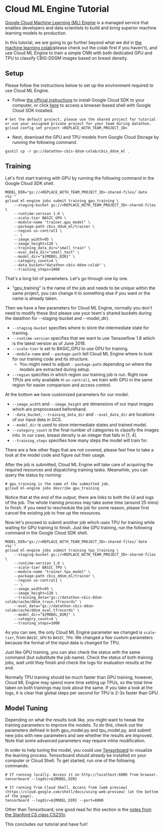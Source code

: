 # Cloud ML Engine Tutorial

[Google Cloud Machine Learning (ML) Engine](https://cloud.google.com/ml-engine/) is a managed service that enables developers and data scientists to build and bring superior machine learning models to production.

In this tutorial, we are going to go further beyond what we did in [the machine learning colab](ddsm_ml_tutorial.ipynb)(please check out the colab first if you haven't), and use Cloud ML Engine to train a simple CNN with both dedicated GPU and TPU to classify CBIS-DDSM images based on breast density.

## Setup

Please follow the instructions below to set up the environment required to use Cloud ML Engine.

* Follow [the official instructions](https://cloud.google.com/sdk/install) to install Google Cloud SDK to your computer, or click [here](https://console.cloud.google.com/home/dashboard?cloudshell=true) to access a browser-based shell with Google Cloud SDK installed.

```shell
# Set the default project, please use the shared project for tutorial or use your assigned private project for your team during datathon.
gcloud config set project <REPLACE_WITH_TEAM_PROJECT_ID>
```

* Next, download the GPU and TPU models from Google Cloud Storage by running the following command.

```shell
gsutil cp -r gs://datathon-cbis-ddsm-colab/cbis_ddsm_ml .
```

## Training

Let's first start training with GPU by running the following command in the Google Cloud SDK shell.

```shell
MODEL_DIR="gs://<REPLACE_WITH_TEAM_PROJECT_ID>-shared-files/`date +%s`"
gcloud ml-engine jobs submit training gpu_training \
    --staging-bucket gs://<REPLACE_WITH_TEAM_PROJECT_ID>-shared-files \
    --runtime-version 1.8 \
    --scale-tier BASIC_GPU \
    --module-name "trainer.gpu_model" \
    --package-path cbis_ddsm_ml/trainer \
    --region us-central1 \
    -- \
    --image_width=95 \
    --image_height=128 \
    --training_data_dir="small_train" \
    --eval_data_dir="small_test" \
    --model_dir="${MODEL_DIR}" \
    --category_count=4 \
    --data_bucket="datathon-cbis-ddsm-colab" \
    --training_steps=1000
```

That's a long list of parameters. Let's go through one by one.

* "gpu_training" is the name of the job and needs to be unique within the same project, you can change it to something else if you want or the name is already taken.

Then we have a few parameters for Cloud ML Engine, normally you don't need to modify these (but please use your team's shared buckets during the datathon for --staging-bucket and --model_dir).

* `--staging-bucket` specifies where to store the intermediate state for training.
* `--runtime-version` specifies that we want to use Tensowflow 1.8 which is the latest version as of June 2018.
* `--scale-tier` is set to BASIC_GPU to use GPU for training.
* `--module-name` and `--package-path` tell Cloud ML Engine where to look for our training code and its structure.
  * You might need to adjust `--package-path` depending on where the models are extracted during setup.
* `--region` specifies in which region our training job is run. Right now TPUs are only available in `us-central1`, we train with GPU in the same region for easier comparison and access control.

At the bottom we have customized parameters for our model:

* `--image_width` and `--image_height` are dimensions of our input images which are preprocessed beforehand.
* `--data_bucket`, `--training_data_dir` and `--eval_data_dir` are locations of our input data in GCS.
* `--model_dir` is used to store intermediate states and trained model.
* `--category_count` is the final number of categories to classify the images into. In our case, breast density is an integer that falls in [1, 4].
* `--training_steps` specifies how many steps the model will train for.

There are a few other flags that are not covered, please feel free to take a look at the model code and figure out their usage.

After the job is submitted, Cloud ML Engine will take care of acquiring the required resources and dispatching training tasks. Meanwhile, you can query the status by running:

```shell
# gpu_training is the name of the submitted job.
gcloud ml-engine jobs describe gpu_training
```

Notice that at the end of the output, there are links to both the UI and logs of the job. The whole training process may take some time (around 25 mins) to finish. If you need to reschedule the job for some reason, please first cancel the existing job to free up the resources.

Now let's proceed to submit another job which uses TPU for training while waiting for GPU training to finish. Just like GPU training, run the following command in the Google Cloud SDK shell.

```shell
MODEL_DIR="gs://<REPLACE_WITH_TEAM_PROJECT_ID>-shared-files/`date +%s`"
gcloud ml-engine jobs submit training tpu_training \
    --staging-bucket gs://<REPLACE_WITH_TEAM_PROJECT_ID>-shared-files \
    --runtime-version 1.8 \
    --scale-tier BASIC_TPU \
    --module-name "trainer.tpu_model" \
    --package-path cbis_ddsm_ml/trainer \
    --region us-central1 \
    -- \
    --image_width=95 \
    --image_height=128 \
    --training_data="gs://datathon-cbis-ddsm-colab/cache/ddsm_train.tfrecords" \
    --eval_data="gs://datathon-cbis-ddsm-colab/cache/ddsm_eval.tfrecords" \
    --model_dir="${MODEL_DIR}" \
    --category_count=4 \
    --training_steps=1000
```

As you can see, the only Cloud ML Engine parameter we changed is `scale-tier`, from `BASIC_GPU` to `BASIC_TPU`. We changed a few custom parameters because the format of the input data is changed for TPU.

Just like GPU training, you can also check the status with the same command (but substitute the job name). Check the status of both training jobs, wait until they finish and check the logs for evaluation results at the end.

Normally TPU training should be much faster than GPU training, however, Cloud ML Engine may spend more time setting up TPUs, so the total time taken on both trainings may look about the same. If you take a look at the logs, it is clear that global steps per second for TPU is 2-3x faster than GPU.

## Model Tuning

Depending on what the results look like, you might want to tweak the training parameters to improve the models. To do this, check out the parameters defined in both gpu_model.py and tpu_model.py, and submit new jobs with new parameters and see whether the results are improved. Note that some advanced parameters may require inline modification.

In order to help tuning the model, you could use [Tensorboard](https://www.tensorflow.org/programmers_guide/summaries_and_tensorboard) to visualize the learning process. Tensorboard should already be installed on your computer or Cloud Shell. To get started, run one of the following commands:

```shell
# If running locally. Access it on http://localhost:6006 from browser.
tensorboard --logdir=${MODEL_DIR}

# If running from Cloud Shell. Access from [web preview](https://cloud.google.com/shell/docs/using-web-preview) (at the bottom of the page).
tensorboard --logdir=${MODEL_DIR} --port=8080
```

Other than Tensorboard, one good read for this section is the [notes from the Stanford CS class CS231n](http://cs231n.github.io/neural-networks-3/).

This concludes our tutorial and have fun!
